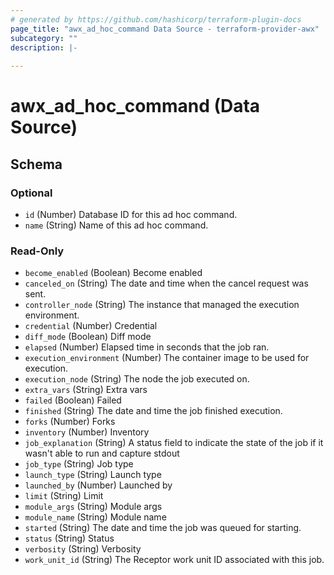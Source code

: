 ```yaml
---
# generated by https://github.com/hashicorp/terraform-plugin-docs
page_title: "awx_ad_hoc_command Data Source - terraform-provider-awx"
subcategory: ""
description: |-
  
---
```


# awx_ad_hoc_command (Data Source)





<!-- schema generated by tfplugindocs -->
## Schema

### Optional

- `id` (Number) Database ID for this ad hoc command.
- `name` (String) Name of this ad hoc command.

### Read-Only

- `become_enabled` (Boolean) Become enabled
- `canceled_on` (String) The date and time when the cancel request was sent.
- `controller_node` (String) The instance that managed the execution environment.
- `credential` (Number) Credential
- `diff_mode` (Boolean) Diff mode
- `elapsed` (Number) Elapsed time in seconds that the job ran.
- `execution_environment` (Number) The container image to be used for execution.
- `execution_node` (String) The node the job executed on.
- `extra_vars` (String) Extra vars
- `failed` (Boolean) Failed
- `finished` (String) The date and time the job finished execution.
- `forks` (Number) Forks
- `inventory` (Number) Inventory
- `job_explanation` (String) A status field to indicate the state of the job if it wasn't able to run and capture stdout
- `job_type` (String) Job type
- `launch_type` (String) Launch type
- `launched_by` (Number) Launched by
- `limit` (String) Limit
- `module_args` (String) Module args
- `module_name` (String) Module name
- `started` (String) The date and time the job was queued for starting.
- `status` (String) Status
- `verbosity` (String) Verbosity
- `work_unit_id` (String) The Receptor work unit ID associated with this job.
